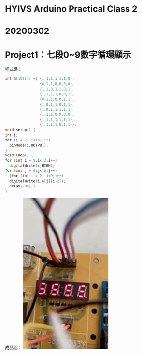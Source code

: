 # HYIVS Arduino Practical Class 2
# 20200302
# Project1：七段0~9數字循環顯示
程式碼：
```c++
int a[10][7] ={ {1,1,1,1,1,1,0},
                {0,1,1,0,0,0,0},
                {1,1,0,1,1,0,1},
                {1,1,1,1,0,0,1},
                {0,1,1,0,0,1,1},
                {1,0,1,1,0,1,1},
                {1,0,1,1,1,1,1},
                {1,1,1,0,0,0,0},
                {1,1,1,1,1,1,1},
                {1,1,1,1,0,1,1}};
void setup() {
int i;
for (i = 2; i<13;i++)
  pinMode(i,OUTPUT);
}
void loop() {
for (int i = 9;i<13;i++)
  digitalWrite(i,HIGH);
for (int j = 0;j<10;j++)
  {for (int i = 2; i<9;i++)
  digitalWrite(i,a[j][i-2]);
  delay(200);}
}
```
成品圖：
![image](https://raw.githubusercontent.com/JasonKao0725/Arduino2/main/855D0CA8-6B8D-44D7-9892-E31C33284EBA.gif)

